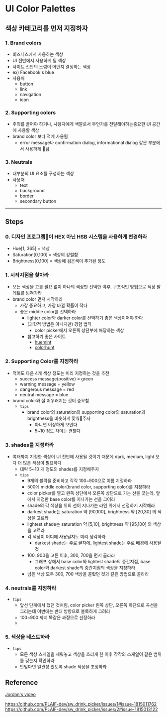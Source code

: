 # UI Color Palettes

## 색상 카테고리를 먼저 지정하자
### 1. Brand colors
- 비즈니스에서 사용하는 색상
- UI 전반에서 사용하게 될 색상
- 사이트 전반의 느낌이 어떤지 결정하는 색상
- ex) Facebook's blue
- 사용처
	- button
	- link
	- navigation
	- icon
### 2. Supporting colors
- 주의를 끌어야 하거나, 사용자에게 색깔로서 무언가를 전달해야하는중요한 UI 공간에 사용할 색상
- brand color 보다 적게 사용됨
	- error message나 confirmation dialog, informational dialog 같은 부분에서 사용하게 됨
### 3. Neutrals
- 대부분의 UI 요소를 구성하는 색상
- 사용처
	- text
	- background
	- border
	- secondary button
---
## Steps
### 0. 디자인 프로그램이 HEX 아닌 HSB 시스템을 사용하게 변경하라
- Hue\[1, 365\] = 색상
- Saturation\[0,100\] = 색상의 강렬함
- Brightness\[0,100\] = 색상에 검은색이 추가된 정도
### 1. 시작지점을 찾아라
- 모든 색상을 고를 필요 없이 하나의 색상만 선택한 이후, 구조적인 방법으로 색상 팔레트를 넓혀가라
- brand color 먼저 시작하라
	- 가장 중요하고, 가장 바뀔 확률이 적다
	- 좋은 middle color를 선택하라
		- lighter color와 darker color를 선택하기 좋은 색상이어야 한다
		- (과학적 방법은 아니지만) 경험 법칙
			- color picker에서 오른쪽 상단부에 해당하는 색상
		- 참고하기 좋은 사이트
			- [huemint](https://www.huemint.com)
			- [colorhunt](https://colorhunt.co)
### 2. Supporting Color를 지정하라
- 적어도 다음 4개 색상 정도는 미리 지정하는 것을 추천
	- success message(positive) = green
	- warning message = yellow
	- dangerous message = red
	- neutral message = blue
- brand color와 잘 어우러지는 것이 중요함
	- `tips`
		- brand color의 saturation와 supporting color의 saturation과 brightness을 비슷하게 맞춰주자
			- 아니면 이상하게 보인다
			- 5~10 정도 차이는 괜찮다
### 3. shades를 지정하라
- 여태까지 지정한 색상이 UI 전반에 사용될 것이기 때문에 dark, medium, light 보다 더 많은 색상이 필요하다
	- 대략 5~10 개 정도의 shades를 지정해주자
	- `tips`
		- 9개의 블럭을 준비하고 각각 100~900으로 이름 지정하라
		- 500에 middle color(brand color, supporting color)를 지정하라
		- color picker를 열고 왼쪽 상단에서 오른쪽 상단으로 가는 선을 긋는데, 앞에서 지정한 base color를 지나가는 선을 그어라
		- shade의 각 색상을 위의 선이 지나가는 라인 위에서 선정하기 시작해라
		- darkest shade는 saturation 약 \[90,100\], brightness 약 \[20,30\] 의 색상을 고르라
		- lightest shade는 saturation 약 \[5,10\], brightness 약 \[95,100\] 의 색상을 고르라
		- 각 색상이 어디에 사용될지도 미리 생각하라
			- darkest shade는 주로 글자에, lightest shade는 주로 배경에 사용될 것
		- 100, 900을 고른 이후, 300, 700을 먼저 골라라
			- 그래프 상에서 base color와 lightest shade의 중간지점, base color와 darkest shade의 중간지점의 색상을 지정하라
		- 남은 색상 모두 300, 700 색상을 골랐던 것과 같은 방법으로 골라라
### 4. neutrals를 지정하라
- `tips`
	- 앞선 단계에서 했던 것처럼, color picker 왼쪽 상단, 오른쪽 하단으로 곡선을 그리는데 이번에는 반대 방향으로 볼록하게 그려라
	- 100~900 까지 똑같은 과정으로 선정하라
	- 
### 5. 색상을 테스트하라
- `tips`
	- 모든 색상 스케일을 세워놓고 색상을 흐리게 한 이후 각각의 스케일이 같은 범위를 갖는지 확인하라
	- 안맞다면 일관성 있도록 shade 색상을 조정하라

## Reference
[Jordan's video](https://www.youtube.com/watch?v=yYwEnLYT55c)

https://github.com/PLAIF-dev/sw_drink_picker/issues/1#issue-1815011762
https://github.com/PLAIF-dev/sw_drink_picker/issues/2#issue-1815013122